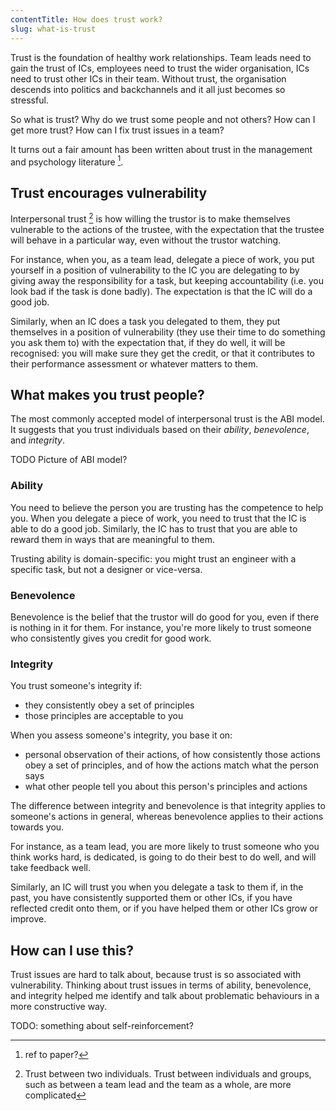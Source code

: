 ```yaml
---
contentTitle: How does trust work?
slug: what-is-trust
---
```


Trust is the foundation of healthy work relationships. Team leads need to gain the trust of ICs, employees need to trust the wider organisation, ICs need to trust other ICs in their team. Without trust, the organisation descends into politics and backchannels and it all just becomes so stressful.

So what is trust? Why do we trust some people and not others? How can I get more trust? How can I fix trust issues in a team?

It turns out a fair amount has been written about trust in the management and psychology literature [^2].

## Trust encourages vulnerability

Interpersonal trust [^1] is how willing the trustor is to make themselves vulnerable to the actions of the trustee, with the expectation that the trustee will behave in a particular way, even without the trustor watching.

For instance, when you, as a team lead, delegate a piece of work, you put yourself in a position of vulnerability to the IC you are delegating to by giving away the responsibility for a task, but keeping accountability (i.e. you look bad if the task is done badly). The expectation is that the IC will do a good job.

Similarly, when an IC does a task you delegated to them, they put themselves in a position of vulnerability (they use their time to do something you ask them to) with the expectation that, if they do well, it will be recognised: you will make sure they get the credit, or that it contributes to their performance assessment or whatever matters to them.

## What makes you trust people?

The most commonly accepted model of interpersonal trust is the ABI model. It suggests that you trust individuals based on their _ability_, _benevolence_, and _integrity_.

TODO Picture of ABI model?

### Ability

You need to believe the person you are trusting has the competence to help you. When you delegate a piece of work, you need to trust that the IC is able to do a good job. Similarly, the IC has to trust that you are able to reward them in ways that are meaningful to them.

Trusting ability is domain-specific: you might trust an engineer with a specific task, but not a designer or vice-versa.

### Benevolence

Benevolence is the belief that the trustor will do good for you, even if there is nothing in it for them. For instance, you're more likely to trust someone who consistently gives you credit for good work.

### Integrity

You trust someone's integrity if:
- they consistently obey a set of principles
- those principles are acceptable to you

When you assess someone's integrity, you base it on:
- personal observation of their actions, of how consistently those actions obey a set of principles, and of how the actions match what the person says
- what other people tell you about this person's principles and actions

The difference between integrity and benevolence is that integrity applies to someone's actions in general, whereas benevolence applies to their actions towards you.

For instance, as a team lead, you are more likely to trust someone who you think works hard, is dedicated, is going to do their best to do well, and will take feedback well.

Similarly, an IC will trust you when you delegate a task to them if, in the past, you have consistently supported them or other ICs, if you have reflected credit onto them, or if you have helped them or other ICs grow or improve.

## How can I use this?

Trust issues are hard to talk about, because trust is so associated with vulnerability. Thinking about trust issues in terms of ability, benevolence, and integrity helped me identify and talk about problematic behaviours in a more constructive way.

TODO: something about self-reinforcement?

[^1]: Trust between two individuals. Trust between individuals and groups, such as between a team lead and the team as a whole, are more complicated
[^2]: ref to paper?
